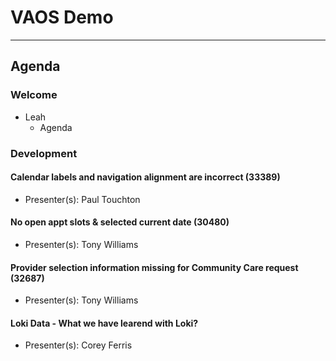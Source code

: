 # VAOS Demo

---

## Agenda

### Welcome

- Leah 
  - Agenda

### Development

#### Calendar labels and navigation alignment are incorrect (33389)  
  - Presenter(s): Paul Touchton
 
#### No open appt slots & selected current date (30480)   
  - Presenter(s): Tony Williams 

#### Provider selection information missing for Community Care request (32687)  
  - Presenter(s): Tony Williams
 
#### Loki Data - What we have learend with Loki? 
  - Presenter(s): Corey Ferris 






